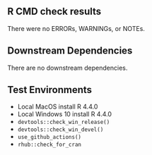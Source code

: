 ## R CMD check results
There were no ERRORs, WARNINGs, or NOTEs.

## Downstream Dependencies
There are no downstream dependencies.

## Test Environments
* Local MacOS install R 4.4.0
* Local Windows 10 install R 4.4.0
* `devtools::check_win_release()`
* `devtools::check_win_devel()`
* `use_github_actions()`
* `rhub::check_for_cran`
